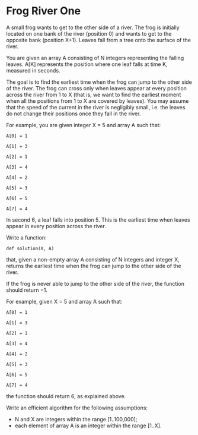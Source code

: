 # Frog River One
A small frog wants to get to the other side of a river. The frog is initially located on one bank of the river (position 0) and wants to get to the opposite bank (position X+1). Leaves fall from a tree onto the surface of the river.

You are given an array A consisting of N integers representing the falling leaves. A[K] represents the position where one leaf falls at time K, measured in seconds.

The goal is to find the earliest time when the frog can jump to the other side of the river. The frog can cross only when leaves appear at every position across the river from 1 to X (that is, we want to find the earliest moment when all the positions from 1 to X are covered by leaves). You may assume that the speed of the current in the river is negligibly small, i.e. the leaves do not change their positions once they fall in the river.

For example, you are given integer X = 5 and array A such that:

  `A[0] = 1`

  `A[1] = 3`

  `A[2] = 1`

  `A[3] = 4`

  `A[4] = 2`

  `A[5] = 3`

  `A[6] = 5`

  `A[7] = 4`

In second 6, a leaf falls into position 5. This is the earliest time when leaves appear in every position across the river.

Write a function:

`def solution(X, A)`

that, given a non-empty array A consisting of N integers and integer X, returns the earliest time when the frog can jump to the other side of the river.

If the frog is never able to jump to the other side of the river, the function should return −1.

For example, given X = 5 and array A such that:

  `A[0] = 1`

  `A[1] = 3`

  `A[2] = 1`

  `A[3] = 4`

  `A[4] = 2`

  `A[5] = 3`

  `A[6] = 5`

  `A[7] = 4`

the function should return 6, as explained above.

Write an efficient algorithm for the following assumptions:

* N and X are integers within the range [1..100,000];
* each element of array A is an integer within the range [1..X].
